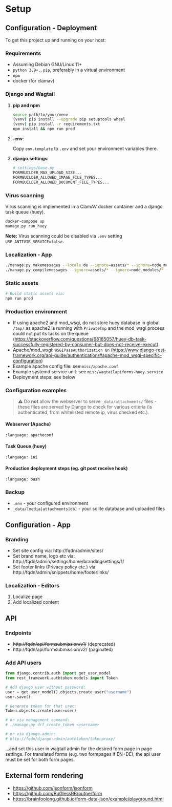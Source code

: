 # Setup

## Configuration - Deployment

To get this project up and running on your host:

### Requirements

* Assuming Debian GNU/Linux 11+
* ``python 3.9+,``, ``pip``, preferably in a virtual environment
* ``npm``
* docker (for clamav)

### Django and Wagtail

1. **pip and npm**

   ```bash
   source path/to/your/venv
   (venv) pip install --upgrade pip setuptools wheel
   (venv) pip install -r requirements.txt
   npm install && npm run prod
   ```

1. **.env**: 

   Copy ``env.template`` to ``.env`` and set your environment variables there. 

1. **django.settings**:

   ```python
   # settings/base.py
   FORMBUILDER_MAX_UPLOAD_SIZE...
   FORMBUILDER_ALLOWED_IMAGE_FILE_TYPES...
   FORMBUILDER_ALLOWED_DOCUMENT_FILE_TYPES...
   ```

### Virus scanning

Virus scanning is implemented in a ClamAV docker container and a django task queue (huey).

```bash
docker-compose up
manage.py run_huey
```

**Note:** Virus scanning could be disabled via ``.env`` setting ``USE_ANTIVIR_SERVICE=false``.

### Localization - App

```bash
./manage.py makemessages --locale de --ignore=assets/* --ignore=node_modules/* --ignore=staticfiles/* --ignore=.venv/*
./manage.py compilemessages --ignore=assets/* --ignore=node_modules/* --ignore=staticfiles/* --ignore=.venv/*
```

### Static assets

```bash
# Build static assets via:
npm run prod
```

### Production environment

* If using apache2 and mod_wsgi, do not store huey database in global ``/tmp/`` as
apache2 is running with ``PrivateTmp`` and the mod_wsgi process could not put
its tasks on the queue (https://stackoverflow.com/questions/68185057/huey-db-task-successfully-registered-by-consumer-but-does-not-receive-execut).
* Apache/mod_wsgi: ``WSGIPassAuthorization On`` (https://www.django-rest-framework.org/api-guide/authentication/#apache-mod_wsgi-specific-configuration)
* Example apache config file: see ``misc/apache.conf``
* Example systemd service unit: see ``misc/wagtailapiforms-huey.service``
* Deployment steps: see below

### Configuration examples

> :warning: Do **not** allow the webserver to serve ``_data/attachments/`` files - these files are served by Django to check for various criteria (is authenticated, from whitelisted remote ip, virus checked etc.).

#### Webserver (Apache)

```{literalinclude} configs/apache.conf
:language: apacheconf
```

#### Task Queue (huey)

```{literalinclude} configs/wagtailapiforms-huey.service
:language: ini
```

#### Production deployment steps (eg. git post receive hook) 

```{literalinclude} configs/git-post-receive-hook.sh
:language: bash
```

### Backup

* ``.env`` - your configured environment
* ``_data/[media|attachments|db]`` - your sqlite database and uploaded files


## Configuration - App

### Branding

* Set site config via: http://fqdn/admin/sites/
* Set brand name, logo etc via: http://fqdn/admin/settings/home/brandingsettings/1/
* Set footer links (Privacy policy etc.) via: http://fqdn/admin/snippets/home/footerlinks/

### Localization - Editors
1. Localize page
1. Add localized content

## API

### Endpoints

* ~~http://fqdn/api/formsubmission/v1/~~ (deprecated)
* http://fqdn/api/formsubmission/v2/ (paginated)

### Add API users

```python
from django.contrib.auth import get_user_model
from rest_framework.authtoken.models import Token

# Add django user without password:
user = get_user_model().objects.create_user("username")
user.save()

# Generate token for that user:
Token.objects.create(user=user)

# or via management command:
# ./manage.py drf_create_token <username>

# or via django-admin:
# http://fqdn/django-admin/authtoken/tokenproxy/
```

...and set this user in wagtail admin for the desired form page in page settings.
For translated forms (e.g. two formpages if EN+DE), the api user must be set for both form pages.

## External form rendering

* https://github.com/jsonform/jsonform
* https://github.com/BuGlessRB/outperform
* https://brainfoolong.github.io/form-data-json/example/playground.html

</details>

